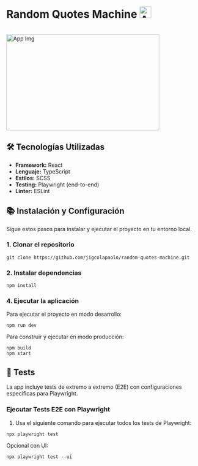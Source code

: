 # Random Quotes Machine <img src="https://github.com/user-attachments/assets/a32491bb-6e52-4733-87ec-5b58d79d5800" alt="App Logo" width="30" height="30" />
<br>
<img src="https://github.com/user-attachments/assets/2e255ee4-a0c0-4399-bd71-865766df1747" alt="App Img" width="400" height="250" />

## 🛠️ Tecnologías Utilizadas

- **Framework:** React
- **Lenguaje:** TypeScript
- **Estilos:** SCSS
- **Testing:** Playwright (end-to-end)
- **Linter:** ESLint

## 📚 Instalación y Configuración

Sigue estos pasos para instalar y ejecutar el proyecto en tu entorno local.

### 1. Clonar el repositorio

````
git clone https://github.com/jigcolapaolo/random-quotes-machine.git
````

### 2. Instalar dependencias

```
npm install
````

### 4. Ejecutar la aplicación

Para ejecutar el proyecto en modo desarrollo:

````
npm run dev
````

Para construir y ejecutar en modo producción:

````
npm build
npm start
````

## 🧪 Tests

La app incluye tests de extremo a extremo (E2E) con configuraciones específicas para Playwright.

### Ejecutar Tests E2E con Playwright

1. Usa el siguiente comando para ejecutar todos los tests de Playwright:
````
npx playwright test
````
Opcional con UI:
````
npx playwright test --ui
````
